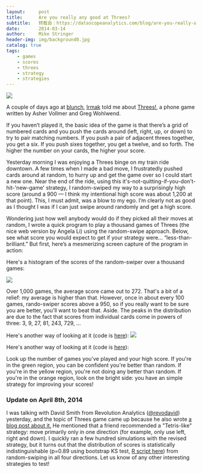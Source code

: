 ```yaml
---
layout:     post
title:      Are you really any good at Threes?
subtitle:   转载自：https://datascopeanalytics.com/blog/are-you-really-any-good-at-threes/
date:       2014-03-14
author:     Mike Stringer
header-img: img/background0.jpg
catalog: true
tags:
    - games
    - scores
    - threes
    - strategy
    - strategies
---
```

![](https://datascopeanalytics.com/blog/are-you-really-any-good-at-threes/threeeees.png)





A couple of days ago
at [blunch](https://twitter.com/laurieskelly/status/443808514608070656), [Irmak](https://twitter.com/frrmack) told
me about [Threes!](http://asherv.com/threes), a phone
game written by Asher
Vollmer and Greg
Wohlwend.

If you haven’t played it, the basic idea of the game is that
there’s a grid of numbered cards and you push the cards around
(left, right, up, or down) to try to pair matching numbers. If you
push a pair of adjacent threes together, you get a six. If you push
sixes together, you get a twelve, and so forth. The higher the number
on your cards, the higher your score.


Yesterday morning I was enjoying a Threes binge on my train ride
downtown. A few times when I made a bad move, I frustratedly pushed
cards around at random, to hurry up and get the game over so I could
start a new one. Near the end of the ride, using this
it's-not-quitting-if-you-don't-hit-'new-game' strategy, I
random-swiped my way to a surprisingly high score (around a 900 — I
think my intentional high score was about 1,200 at that point). This,
I must admit, was a blow to my ego. I’m
clearly not as
good as I thought I was if I can just swipe around randomly
and get a high score.



Wondering just how well anybody would do if they picked all their
moves at random, I wrote
a quick
program to play a thousand games of Threes (the
nice web
version by Angela
Li) using the random-swipe approach. Below, see what score you
would expect to get if your strategy
were... “less-than-brilliant.” But first, here’s a
mesmerizing screen capture of the program in action:



Here's a histogram of the scores of the random-swiper over a thousand games:

![](https://datascopeanalytics.com/blog/are-you-really-any-good-at-threes/image00.png)


Over 1,000 games, the average score came out to 272. That's a bit of a
relief: my average is higher than that. However, once in about every
100 games, rando-swiper scores above a 950, so if you really want to
be sure you are better, you'll want to beat that. Aside. The
peaks in the distribution are due to the fact that scores from
individual cards come in powers of three: 3, 9, 27, 81, 243, 729,
...

Here's another way of looking at it (code is [here](https://gist.github.com/stringertheory/9549661)):
![](https://datascopeanalytics.com/blog/are-you-really-any-good-at-threes/download.png)


Here's another way of looking at it (code is [here](https://gist.github.com/stringertheory/9549661)):

Look up the number of games you've played and your high score. If
you're in the green region, you can be confident you're better than
random. If you're in the yellow region, you're not doing any better
than random. If you're in the orange region, look on the bright side:
you have an simple strategy for improving your scores!

### Update on April 8th, 2014

I was talking with David Smith from Revolution Analytics
([@revodavid](http://twitter.com/revodavid)) yesterday, and the
topic of Threes game came up because he also wrote [a blog post about it.](http://blog.revolutionanalytics.com/2014/04/because-its-friday-numbers-game.html) He mentioned that a friend
recommended a "Tetris-like" strategy: move primarily only in one
direction (for example, only use left, right and down). I quickly ran
a few hundred simulations with the revised strategy, but it turns out
that the distribution of scores is statistically indistinguishable
(p=0.89 using bootstrap KS test, [R script here](https://gist.github.com/stringertheory/10060638#file-ks-r)) from random-swiping in all four directions. Let us know of any other interesting strategies to test!

